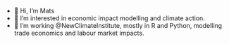 - 👋 Hi, I’m Mats
- 👀 I’m interested in economic impact modelling and climate action.
- 🌱 I’m working @NewClimateInstitute, mostly in R and Python, modelling trade economics and labour market impacts.

<!---
mhm1g11/mhm1g11 is a ✨ special ✨ repository because its `README.md` (this file) appears on your GitHub profile.
You can click the Preview link to take a look at your changes.
--->
